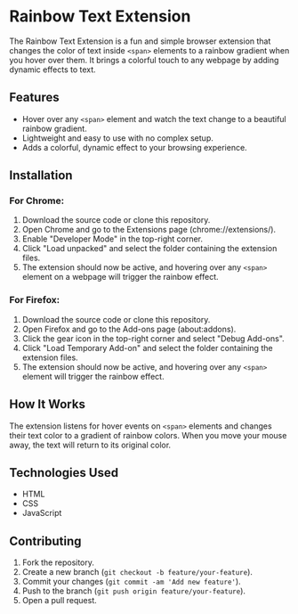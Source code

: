 # Rainbow Text Extension

The Rainbow Text Extension is a fun and simple browser extension that changes the color of text inside `<span>` elements to a rainbow gradient when you hover over them. It brings a colorful touch to any webpage by adding dynamic effects to text.

## Features

- Hover over any `<span>` element and watch the text change to a beautiful rainbow gradient.
- Lightweight and easy to use with no complex setup.
- Adds a colorful, dynamic effect to your browsing experience.

## Installation

### For Chrome:
1. Download the source code or clone this repository.
2. Open Chrome and go to the Extensions page (chrome://extensions/).
3. Enable "Developer Mode" in the top-right corner.
4. Click "Load unpacked" and select the folder containing the extension files.
5. The extension should now be active, and hovering over any `<span>` element on a webpage will trigger the rainbow effect.

### For Firefox:
1. Download the source code or clone this repository.
2. Open Firefox and go to the Add-ons page (about:addons).
3. Click the gear icon in the top-right corner and select "Debug Add-ons".
4. Click "Load Temporary Add-on" and select the folder containing the extension files.
5. The extension should now be active, and hovering over any `<span>` element will trigger the rainbow effect.

## How It Works

The extension listens for hover events on `<span>` elements and changes their text color to a gradient of rainbow colors. When you move your mouse away, the text will return to its original color.

## Technologies Used

- HTML
- CSS
- JavaScript

## Contributing

1. Fork the repository.
2. Create a new branch (`git checkout -b feature/your-feature`).
3. Commit your changes (`git commit -am 'Add new feature'`).
4. Push to the branch (`git push origin feature/your-feature`).
5. Open a pull request.
